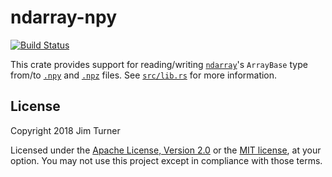 # ndarray-npy

[![Build Status](https://travis-ci.org/jturner314/ndarray-npy.svg?branch=master)](https://travis-ci.org/jturner314/ndarray-npy)

This crate provides support for reading/writing [`ndarray`]'s `ArrayBase` type
from/to [`.npy`] and [`.npz`] files. See [`src/lib.rs`](src/lib.rs) for more
information.

[`ndarray`]: https://github.com/bluss/rust-ndarray
[`.npy`]: https://docs.scipy.org/doc/numpy/neps/npy-format.html
[`.npz`]: https://docs.scipy.org/doc/numpy/reference/generated/numpy.savez.html

## License

Copyright 2018 Jim Turner

Licensed under the [Apache License, Version 2.0](LICENSE-APACHE) or the [MIT
license](LICENSE-MIT), at your option. You may not use this project except in
compliance with those terms.
